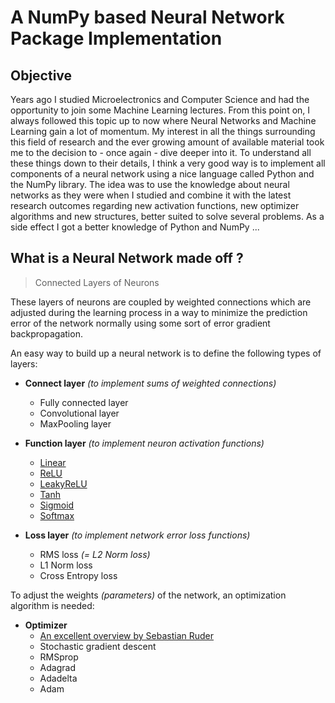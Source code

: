 # A NumPy based Neural Network Package Implementation

## Objective

Years ago I studied Microelectronics and Computer Science and had the opportunity to join some Machine Learning lectures.
From this point on, I always followed this topic up to now where Neural Networks and Machine Learning gain a lot of momentum.
My interest in all the things surrounding this field of research and the ever growing amount of available material took me to the decision to - once again - dive deeper into it. To understand all these things down to their details, I think a very good way is to implement all components of a neural network using a nice language called Python and the NumPy library.
The idea was to use the knowledge about neural networks as they were when I studied and combine it with the latest research outcomes regarding new activation functions, new optimizer algorithms and new structures, better suited to solve several problems.
As a side effect I got a better knowledge of Python and NumPy ...

## What is a Neural Network made off ?

>Connected Layers of Neurons

These layers of neurons are coupled by weighted connections which are adjusted during the learning process in a way to minimize the prediction error of the network normally using some sort of error gradient backpropagation.

An easy way to build up a neural network is to define the following types of layers:

- **Connect layer** *(to implement sums of weighted connections)*
  - Fully connected layer
  - Convolutional layer
  - MaxPooling layer

- **Function layer** *(to implement neuron activation functions)*
  - [Linear](https://nbviewer.jupyter.org/github/m-a-h-e/numpy-neural-network/blob/master/Linear.ipynb)
  - [ReLU](https://nbviewer.jupyter.org/github/m-a-h-e/numpy-neural-network/blob/master/ReLU.ipynb)
  - [LeakyReLU](https://nbviewer.jupyter.org/github/m-a-h-e/numpy-neural-network/blob/master/LeakyReLU.ipynb)
  - [Tanh](https://nbviewer.jupyter.org/github/m-a-h-e/numpy-neural-network/blob/master/Tanh.ipynb)
  - [Sigmoid](https://nbviewer.jupyter.org/github/m-a-h-e/numpy-neural-network/blob/master/Sigmoid.ipynb)
  - [Softmax](https://nbviewer.jupyter.org/github/m-a-h-e/numpy-neural-network/blob/master/Softmax.ipynb)

- **Loss layer** *(to implement network error loss functions)*
  - RMS loss *(= L2 Norm loss)*
  - L1 Norm loss
  - Cross Entropy loss

To adjust the weights *(parameters)* of the network, an optimization algorithm is needed:

- **Optimizer**
  - [An excellent overview by Sebastian Ruder](http://ruder.io/optimizing-gradient-descent/)
  - Stochastic gradient descent
  - RMSprop
  - Adagrad
  - Adadelta
  - Adam

